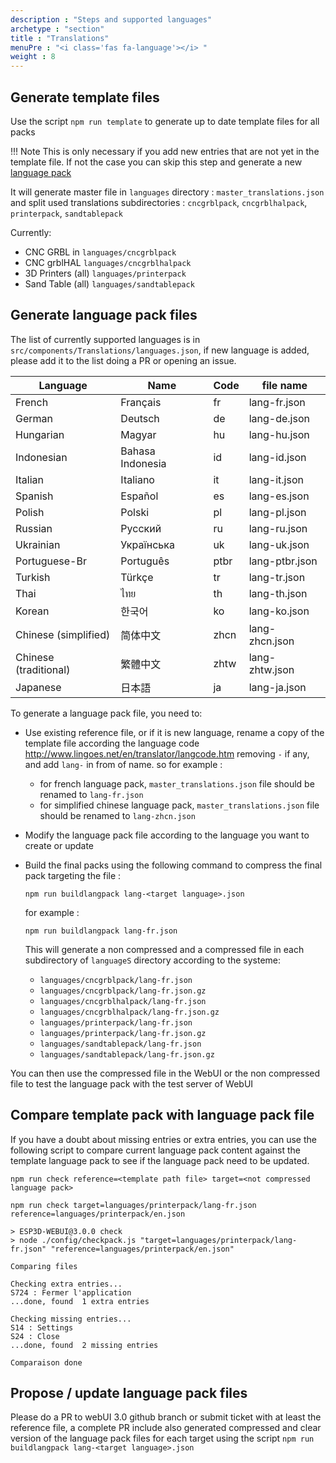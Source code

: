 ```yaml
---
description : "Steps and supported languages"
archetype : "section"
title : "Translations"
menuPre : "<i class='fas fa-language'></i> "
weight : 8
---
```


## Generate template files

Use the script `npm run template` to generate up to date template files for all packs

!!! Note
    This is only necessary if you add new entries that are not yet in the template file.
    If not the case you can skip this step and generate a new [language pack](#generate-language-pack-files)

It will generate master file in `languages` directory : `master_translations.json` and split  used translations subdirectories : `cncgrblpack`, `cncgrblhalpack`, `printerpack`, `sandtablepack`

Currently:

-   CNC GRBL in `languages/cncgrblpack`
-   CNC grblHAL `languages/cncgrblhalpack`
-   3D Printers (all) `languages/printerpack`
-   Sand Table (all) `languages/sandtablepack`



## Generate language pack files

The list of currently supported languages is in `src/components/Translations/languages.json`, if new language is added, please add it to the list doing a PR or opening an issue.

| Language | Name | Code | file name |
| --- | --- | --- | --- |
| French | Français | fr | lang-fr.json |
| German | Deutsch | de | lang-de.json |
| Hungarian | Magyar | hu | lang-hu.json |
| Indonesian | Bahasa Indonesia | id | lang-id.json |
| Italian | Italiano | it | lang-it.json |
| Spanish | Español | es | lang-es.json |
| Polish | Polski | pl | lang-pl.json |
| Russian | Русский | ru | lang-ru.json |
| Ukrainian | Українська | uk | lang-uk.json |
| Portuguese-Br | Português | ptbr | lang-ptbr.json |
| Turkish | Türkçe | tr | lang-tr.json |
| Thai | ไทย | th | lang-th.json |
| Korean | 한국어 | ko | lang-ko.json |
| Chinese (simplified) | 简体中文 | zhcn | lang-zhcn.json |
| Chinese (traditional) | 繁體中文 | zhtw | lang-zhtw.json |
| Japanese | 日本語 | ja | lang-ja.json |   

To generate a language pack file, you need to:

-  Use existing reference file, or if it is new language, rename a copy of the template file according the language code http://www.lingoes.net/en/translator/langcode.htm removing `-` if any, and add `lang-` in from of name.
    so for example :

    -   for french language pack, `master_translations.json` file should be renamed to `lang-fr.json`
    -   for simplified chinese language pack, `master_translations.json` file should be renamed to `lang-zhcn.json`

-   Modify the language pack file according to the language you want to create or update 

-   Build the final packs using the following command to compress the final pack targeting the file :

    `npm run buildlangpack lang-<target language>.json`

    for example :   
    
    `npm run buildlangpack lang-fr.json`

    This will generate a non compressed and a compressed file in each subdirectory of `languageS` directory according to the systeme:

    - `languages/cncgrblpack/lang-fr.json`
    - `languages/cncgrblpack/lang-fr.json.gz`
    - `languages/cncgrblhalpack/lang-fr.json`
    - `languages/cncgrblhalpack/lang-fr.json.gz`
    - `languages/printerpack/lang-fr.json`
    - `languages/printerpack/lang-fr.json.gz`
    - `languages/sandtablepack/lang-fr.json`
    - `languages/sandtablepack/lang-fr.json.gz`

You can then use the compressed file in the WebUI or the non compressed file to test the language pack with the test server of WebUI 

## Compare template pack with language pack file

If you have a doubt about missing entries or extra entries, you can use the following script to compare current language pack content against the template language pack to see if the language pack need to be updated.

`npm run check reference=<template path file> target=<not compressed language pack>`

```
npm run check target=languages/printerpack/lang-fr.json reference=languages/printerpack/en.json

> ESP3D-WEBUI@3.0.0 check
> node ./config/checkpack.js "target=languages/printerpack/lang-fr.json" "reference=languages/printerpack/en.json"

Comparing files

Checking extra entries...
S724 : Fermer l'application
...done, found  1 extra entries

Checking missing entries...
S14 : Settings
S24 : Close
...done, found  2 missing entries

Comparaison done
```

## Propose / update language pack files

Please do a PR to webUI 3.0 github branch or submit ticket with at least the reference file, a complete PR include also generated compressed and clear version of the language pack files for each target using the script `npm run buildlangpack lang-<target language>.json`

  


